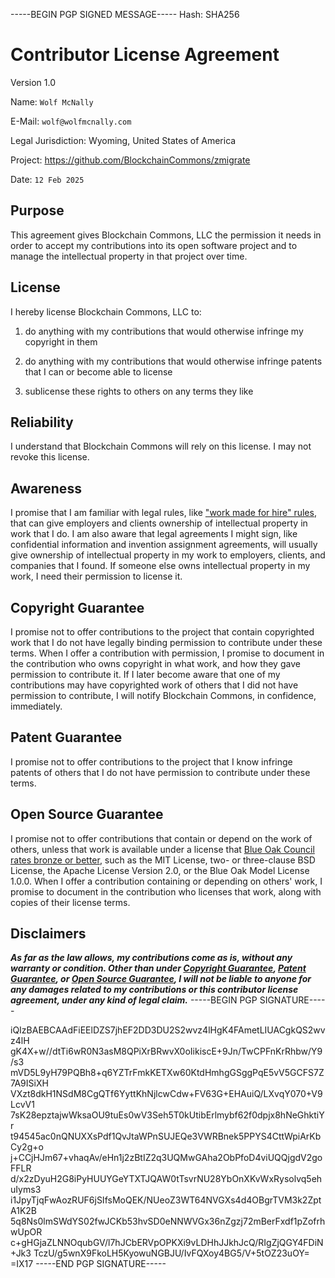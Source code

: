 -----BEGIN PGP SIGNED MESSAGE-----
Hash: SHA256

# Contributor License Agreement

Version 1.0

Name: `Wolf McNally`

E-Mail: `wolf@wolfmcnally.com`

Legal Jurisdiction: Wyoming, United States of America

Project: https://github.com/BlockchainCommons/zmigrate

Date: `12 Feb 2025`

## Purpose

This agreement gives Blockchain Commons, LLC the permission it needs in order to accept my contributions into its open software project and to manage the intellectual property in that project over time.

## License

I hereby license Blockchain Commons, LLC to:

1.  do anything with my contributions that would otherwise infringe my copyright in them

2.  do anything with my contributions that would otherwise infringe patents that I can or become able to license

3.  sublicense these rights to others on any terms they like

## Reliability

I understand that Blockchain Commons will rely on this license.  I may not revoke this license.

## Awareness

I promise that I am familiar with legal rules, like ["work made for hire" rules](http://worksmadeforhire.com), that can give employers and clients ownership of intellectual property in work that I do.  I am also aware that legal agreements I might sign, like confidential information and invention assignment agreements, will usually give ownership of intellectual property in my work to employers, clients, and companies that I found.  If someone else owns intellectual property in my work, I need their permission to license it.

## Copyright Guarantee

I promise not to offer contributions to the project that contain copyrighted work that I do not have legally binding permission to contribute under these terms.  When I offer a contribution with permission, I promise to document in the contribution who owns copyright in what work, and how they gave permission to contribute it.  If I later become aware that one of my contributions may have copyrighted work of others that I did not have permission to contribute, I will notify Blockchain Commons, in confidence, immediately.

## Patent Guarantee

I promise not to offer contributions to the project that I know infringe patents of others that I do not have permission to contribute under these terms.

## Open Source Guarantee

I promise not to offer contributions that contain or depend on the work of others, unless that work is available under a license that [Blue Oak Council rates bronze or better](https://blueoakconcil.org/list), such as the MIT License, two- or three-clause BSD License, the Apache License Version 2.0, or the Blue Oak Model License 1.0.0.  When I offer a contribution containing or depending on others' work, I promise to document in the contribution who licenses that work, along with copies of their license terms.

## Disclaimers

***As far as the law allows, my contributions come as is, without any warranty or condition.  Other than under [Copyright Guarantee](#copyright-guarantee), [Patent Guarantee](#patent-guarantee), or [Open Source Guarantee](#open-source-guarantee), I will not be liable to anyone for any damages related to my contributions or this contributor license agreement, under any kind of legal claim.***
-----BEGIN PGP SIGNATURE-----

iQIzBAEBCAAdFiEElDZS7jhEF2DD3DU2S2wvz4lHgK4FAmetLIUACgkQS2wvz4lH
gK4X+w//dtTi6wR0N3asM8QPiXrBRwvX0oIikiscE+9Jn/TwCPFnKrRhbw/Y9/s3
mVD5L9yH79PQBh8+q6YZTrFmkKETXw60KtdHmhgGSggPqE5vV5GCFS7Z7A9ISiXH
VXzt8dkH1NSdM8CgQTf6YyttKhNjlcwCdw+FV63G+EHAuiQ/LXvqY070+V9LcvV1
7sK28epztajwWksaOU9tuEs0wV3Seh5T0kUtibErlmybf62f0dpjx8hNeGhktiYr
t94545ac0nQNUXXsPdf1QvJtaWPnSUJEQe3VWRBnek5PPYS4CttWpiArKbCy2g+o
j+CCjHJm67+vhaqAv/eHn1j2zBtIZ2q3UQMwGAha2ObPfoD4viUQQjgdV2goFFLR
d/x2zDyuH2G8iPyHUUYGeYTXTJQAW0tTsvrNU28YbOnXKvWxRysolvq5ehuIyms3
i1JpyTjqFwAozRUF6jSIfsMoQEK/NUeoZ3WT64NVGXs4d4OBgrTVM3k2ZptA1K2B
5q8Ns0lmSWdYS02fwJCKb53hvSD0eNNWVGx36nZgzj72mBerFxdf1pZofrhwUpOR
c+gHGjaZLNNOqubGV/l7hJCbERVpOPKXi9vLDHhJJkhJcQ/RIgZjQGY4FDiN+Jk3
TczU/g5wnX9FkoLH5KyowuNGBJU/IvFQXoy4BG5/V+5tOZ23uOY=
=IX17
-----END PGP SIGNATURE-----
